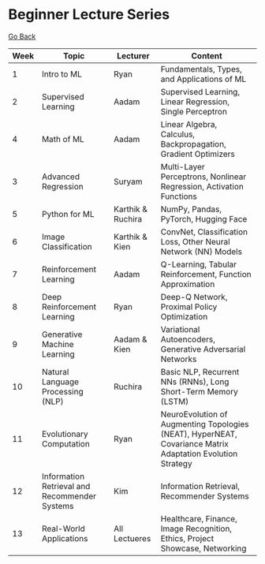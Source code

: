 # Beginner Lecture Series

[Go Back](/index.md)

|Week|Topic|Lecturer|Content|
|-------|-----|----|-----------
|1|Intro to ML|Ryan|Fundamentals, Types, and Applications of ML
|2|Supervised Learning|Aadam|Supervised Learning, Linear Regression, Single Perceptron
|4|Math of ML|Aadam|Linear Algebra, Calculus, Backpropagation, Gradient Optimizers
|3|Advanced Regression|Suryam|Multi-Layer Perceptrons, Nonlinear Regression, Activation Functions
|5|Python for ML|Karthik & Ruchira|NumPy, Pandas, PyTorch, Hugging Face
|6|Image Classification|Karthik & Kien|ConvNet, Classification Loss, Other Neural Network (NN) Models
|7|Reinforcement Learning|Aadam|Q-Learning, Tabular Reinforcement, Function Approximation
|8|Deep Reinforcement Learning|Ryan|Deep-Q Network, Proximal Policy Optimization
|9|Generative Machine Learning|Aadam & Kien|Variational Autoencoders, Generative Adversarial Networks
|10|Natural Language Processing (NLP)|Ruchira|Basic NLP, Recurrent NNs (RNNs), Long Short-Term Memory (LSTM)
|11|Evolutionary Computation|Ryan|NeuroEvolution of Augmenting Topologies (NEAT), HyperNEAT, Covariance Matrix Adaptation Evolution Strategy
|12|Information Retrieval and Recommender Systems|Kim|Information Retrieval, Recommender Systems
|13|Real-World Applications|All Lectueres|Healthcare, Finance, Image Recognition, Ethics, Project Showcase, Networking


